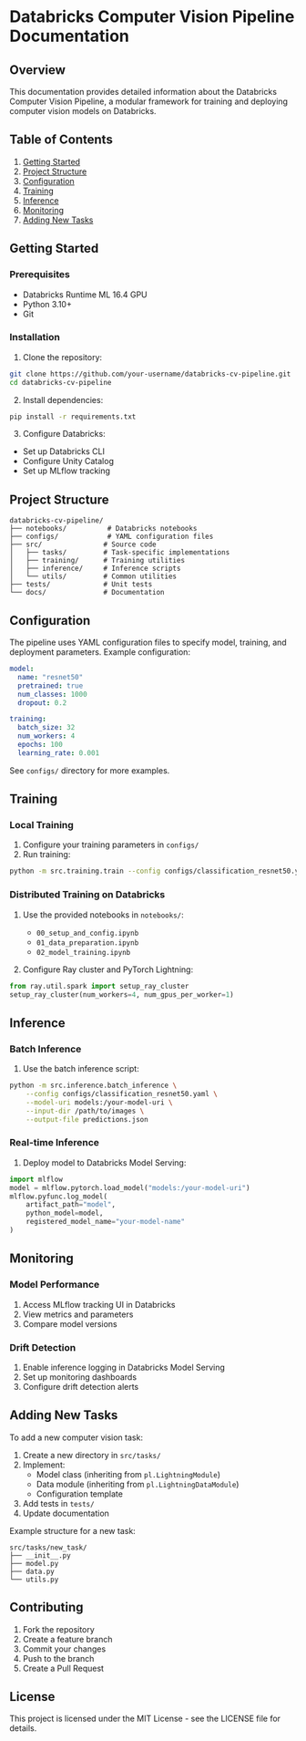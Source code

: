 # Databricks Computer Vision Pipeline Documentation

## Overview

This documentation provides detailed information about the Databricks Computer Vision Pipeline, a modular framework for training and deploying computer vision models on Databricks.

## Table of Contents

1. [Getting Started](#getting-started)
2. [Project Structure](#project-structure)
3. [Configuration](#configuration)
4. [Training](#training)
5. [Inference](#inference)
6. [Monitoring](#monitoring)
7. [Adding New Tasks](#adding-new-tasks)

## Getting Started

### Prerequisites

- Databricks Runtime ML 16.4 GPU
- Python 3.10+
- Git

### Installation

1. Clone the repository:
```bash
git clone https://github.com/your-username/databricks-cv-pipeline.git
cd databricks-cv-pipeline
```

2. Install dependencies:
```bash
pip install -r requirements.txt
```

3. Configure Databricks:
- Set up Databricks CLI
- Configure Unity Catalog
- Set up MLflow tracking

## Project Structure

```
databricks-cv-pipeline/
├── notebooks/          # Databricks notebooks
├── configs/            # YAML configuration files
├── src/               # Source code
│   ├── tasks/         # Task-specific implementations
│   ├── training/      # Training utilities
│   ├── inference/     # Inference scripts
│   └── utils/         # Common utilities
├── tests/             # Unit tests
└── docs/              # Documentation
```

## Configuration

The pipeline uses YAML configuration files to specify model, training, and deployment parameters. Example configuration:

```yaml
model:
  name: "resnet50"
  pretrained: true
  num_classes: 1000
  dropout: 0.2

training:
  batch_size: 32
  num_workers: 4
  epochs: 100
  learning_rate: 0.001
```

See `configs/` directory for more examples.

## Training

### Local Training

1. Configure your training parameters in `configs/`
2. Run training:
```bash
python -m src.training.train --config configs/classification_resnet50.yaml
```

### Distributed Training on Databricks

1. Use the provided notebooks in `notebooks/`:
   - `00_setup_and_config.ipynb`
   - `01_data_preparation.ipynb`
   - `02_model_training.ipynb`

2. Configure Ray cluster and PyTorch Lightning:
```python
from ray.util.spark import setup_ray_cluster
setup_ray_cluster(num_workers=4, num_gpus_per_worker=1)
```

## Inference

### Batch Inference

1. Use the batch inference script:
```bash
python -m src.inference.batch_inference \
    --config configs/classification_resnet50.yaml \
    --model-uri models:/your-model-uri \
    --input-dir /path/to/images \
    --output-file predictions.json
```

### Real-time Inference

1. Deploy model to Databricks Model Serving:
```python
import mlflow
model = mlflow.pytorch.load_model("models:/your-model-uri")
mlflow.pyfunc.log_model(
    artifact_path="model",
    python_model=model,
    registered_model_name="your-model-name"
)
```

## Monitoring

### Model Performance

1. Access MLflow tracking UI in Databricks
2. View metrics and parameters
3. Compare model versions

### Drift Detection

1. Enable inference logging in Databricks Model Serving
2. Set up monitoring dashboards
3. Configure drift detection alerts

## Adding New Tasks

To add a new computer vision task:

1. Create a new directory in `src/tasks/`
2. Implement:
   - Model class (inheriting from `pl.LightningModule`)
   - Data module (inheriting from `pl.LightningDataModule`)
   - Configuration template
3. Add tests in `tests/`
4. Update documentation

Example structure for a new task:
```
src/tasks/new_task/
├── __init__.py
├── model.py
├── data.py
└── utils.py
```

## Contributing

1. Fork the repository
2. Create a feature branch
3. Commit your changes
4. Push to the branch
5. Create a Pull Request

## License

This project is licensed under the MIT License - see the LICENSE file for details. 
